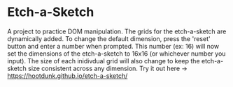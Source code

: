 # Etch-a-Sketch

A project to practice DOM manipulation.  The grids for the etch-a-sketch are dynamically added.  To change the default dimension, press the 'reset' button and enter a number when prompted.  This number (ex: 16) will now set the dimensions of the etch-a-sketch to 16x16 (or whichever number you input).  The size of each inidivdual grid will also change to keep the etch-a-sketch size consistent across any dimension. Try it out here -> https://hootdunk.github.io/etch-a-sketch/
